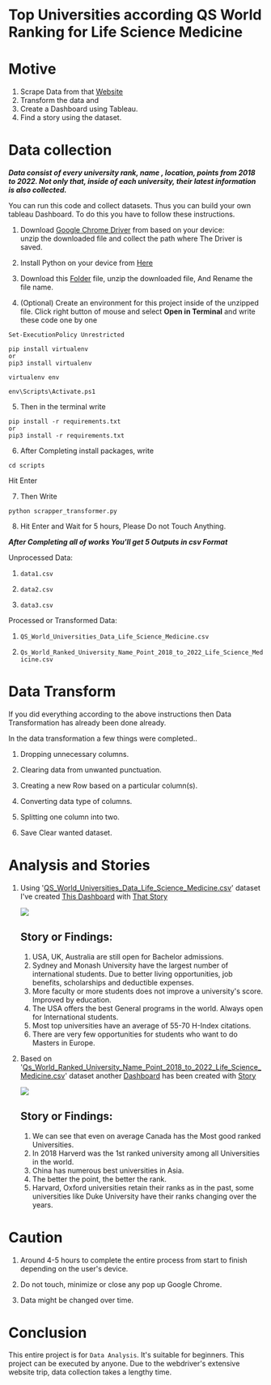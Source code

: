 # Top Universities according QS World Ranking for Life Science Medicine
# Motive
  1. Scrape Data from that [Website](https://www.topuniversities.com/university-rankings/university-subject-rankings/2022/life-sciences-medicine)
  2. Transform the data and 
  3. Create a Dashboard using Tableau.
  4. Find a story using the dataset.
 
 
# Data collection
 ***Data consist of every university rank, name , location, points from 2018 to 2022. Not only that, inside of each university, their latest information is also collected.***
 
You can run this code and collect  datasets. Thus you can build your own tableau Dashboard. To do this you have to follow these instructions.
 
  1. Download [Google Chrome Driver](https://chromedriver.storage.googleapis.com/index.html?path=109.0.5414.25/) from based on your device:  
     unzip the downloaded file and  collect the path where The Driver is saved.
  
  2. Install Python on your device from [Here](https://www.python.org/downloads/)
  
  3.  Download this [Folder](https://github.com/AklimaRimi/QS_World_Ranked_Universities_Life_Science_Medicine/archive/refs/heads/main.zip) file, unzip the downloaded file, And Rename the file name.
  
  4. (Optional) Create an environment for this project inside of the unzipped file. Click right button of mouse and select **Open in Terminal** and write these code one by one
  ``` 
  Set-ExecutionPolicy Unrestricted
  ```
  ```
  pip install virtualenv  
  or 
  pip3 install virtualenv
  ```
  ```
  virtualenv env
  ```
  ```
  env\Scripts\Activate.ps1
  ```
  
  5. Then in the terminal write
  ```
  pip install -r requirements.txt 
  or 
  pip3 install -r requirements.txt
  ```
     
  6. After Completing install packages, write
  ```
  cd scripts
  ```
  Hit Enter 
  
  7. Then Write
  
  ```
  python scrapper_transformer.py 
  ```
  
  
  8. Hit Enter and Wait for 5 hours, Please Do not Touch Anything. 
  
  
  
  ***After Completing all of works You'll get 5 Outputs in csv Format***
  
  
  Unprocessed Data:
  
  1. `data1.csv`
 
  2. `data2.csv`
 
  3. `data3.csv`
    
  Processed or Transformed Data:
  
  1. `QS_World_Universities_Data_Life_Science_Medicine.csv`
 
  2. `Qs_World_Ranked_University_Name_Point_2018_to_2022_Life_Science_Medicine.csv`
  
  
  
# Data Transform
 
If you did everything according to the above instructions then Data Transformation has already been done already.

In the data transformation a few things were completed..
 
  1. Dropping unnecessary columns.
  
  2. Clearing data from unwanted punctuation.
  
  3. Creating a new Row based on a particular column(s).
  
  4. Converting data type of columns.
  
  5. Splitting one column into two.
  
  6. Save Clear wanted dataset.
  
  
# Analysis and Stories
  1. Using '[QS_World_Universities_Data_Life_Science_Medicine.csv](https://github.com/AklimaRimi/QS_World_Ranked_Universities_Life_Science_Medicine/blob/main/output/QS_World_Universities_Data_Life_Science_Medicine.csv)' dataset I've created [This Dashboard](https://public.tableau.com/app/profile/aklima.akter.rimi/viz/WorldRankedUniversityLifeScienceandMedicine/Dashboard1) 
      with [That Story](https://public.tableau.com/app/profile/aklima.akter.rimi/viz/StoryofQSWorldRankedUniversitiesin2022/Story1)
      
      ![](https://github.com/AklimaRimi/QS_World_Ranked_Universities_Life_Science_Medicine/blob/main/tableau_dashboard/Dashboard1.png)
      
      ## Story or Findings:
        1. USA, UK, Australia are still open for Bachelor admissions.
        2. Sydney and Monash University have the largest number of international students. Due to better living opportunities,
          job benefits, scholarships and deductible expenses.
        3. More faculty or more students does not improve a university's score. Improved by education.
        4. The USA offers the best General programs in the world. Always open for International students.
        5. Most top universities have an average of 55-70 H-Index citations.
        6. There are very few opportunities for students who want to do Masters in Europe.
         
  2. Based on '[Qs_World_Ranked_University_Name_Point_2018_to_2022_Life_Science_Medicine.csv](https://github.com/AklimaRimi/QS_World_Ranked_Universities_Life_Science_Medicine/blob/main/output/Qs_World_Ranked_University_Name_Point_2018_to_2022_Life_Science_Medicine.csv)' dataset another [Dashboard](https://public.tableau.com/app/profile/aklima.akter.rimi/viz/UniversityRankandPointsover5years/Dashboard1) has been created with [Story](https://public.tableau.com/app/profile/aklima.akter.rimi/viz/Storyoveryears/Story1)
  
      ![](https://github.com/AklimaRimi/QS_World_Ranked_Universities_Life_Science_Medicine/blob/main/tableau_dashboard/Dashboard2.png)  
  
      ## Story or Findings:
        1. We can see that even on average Canada has the Most good ranked Universities.
        2. In 2018 Harverd was the 1st ranked university among all Universities in the world.
        3. China has numerous best universities in Asia.
        4. The better the point, the better the rank.
        5. Harvard, Oxford universities retain their ranks as in the past, some universities like Duke University have their ranks changing over the years.
 
# Caution
  1. Around 4-5 hours to complete the entire process from start to finish depending on the user's device.
  
  2. Do not touch, minimize or close any pop up Google Chrome.  
 
  3. Data might be changed over time.
 
 
# Conclusion
 
This entire project is for `Data Analysis`. It's suitable for beginners. This project can be executed by anyone. Due to the webdriver's extensive website trip, data collection takes a lengthy time.
 
 

